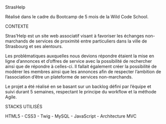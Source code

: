 StrasHelp

Réalisé dans le cadre du Bootcamp de 5 mois de la Wild Code School. 

CONTEXTE

Stras’Help est un site web associatif visant à favoriser les échanges non-marchands de services de proximité entre particuliers dans la ville de Strasbourg et ses alentours.

Les problématiques auxquelles nous devions répondre étaient la mise en ligne d’annonces et d’offres de service avec la possibilité de rechercher ainsi que de répondre à celles-ci. Il fallait également créer la possibilité de modérer les membres ainsi que les annonces afin de respecter l’ambition de l’association d’être un plateforme de services non-marchands. 

Le projet a été réalisé en se basant sur un backlog défini par l’équipe et suivi durant 5 semaines, respectant le principe du workflow et la méthode Agile. 

STACKS UTILISÉS

HTML5 - CSS3 - Twig - MySQL - JavaScript - Architecture MVC
